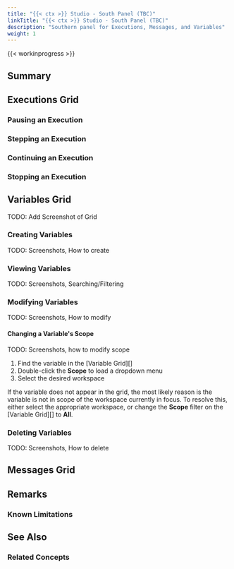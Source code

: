 ```yaml
---
title: "{{< ctx >}} Studio - South Panel (TBC)"
linkTitle: "{{< ctx >}} Studio - South Panel (TBC)"
description: "Southern panel for Executions, Messages, and Variables"
weight: 1
---
```


{{< workinprogress >}}

## Summary

## Executions Grid

### Pausing an Execution

### Stepping an Execution

### Continuing an Execution

### Stopping an Execution

## Variables Grid

TODO: Add Screenshot of Grid

### Creating Variables

TODO: Screenshots, How to create

### Viewing Variables

TODO: Screenshots, Searching/Filtering

### Modifying Variables

TODO: Screenshots, How to modify

#### Changing a Variable's Scope

TODO: Screenshots, how to modify scope

1. Find the variable in the [Variable Grid][]
2. Double-click the **Scope** to load a dropdown menu
3. Select the desired workspace

If the variable does not appear in the grid, the most likely reason is the variable is not in scope of the workspace currently in focus. To resolve this, either select the appropriate workspace, or change the **Scope** filter on the [Variable Grid][] to **All**.

### Deleting Variables

TODO: Screenshots, How to delete
 
## Messages Grid

## Remarks

### Known Limitations

## See Also

### Related Concepts
